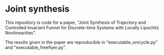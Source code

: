 # Joint synthesis

This repository is code for a paper, "Joint Synthesis of Trajectory and Controlled Invariant Funnel for
Discrete-time Systems with Locally Lipschitz Nonlinearities".

The results given in the paper are reproducible in "executable_unicycle.py" and "executable_freeflyer.py".